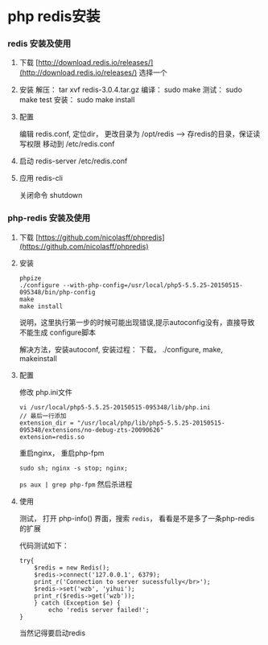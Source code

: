 # php redis安装

### redis 安装及使用

1. 下载 [http://download.redis.io/releases/](http://download.redis.io/releases/) 选择一个

2. 安装
     解压：  tar xvf redis-3.0.4.tar.gz
     编译：  sudo make
     测试： sudo make test
     安装： sudo make install

3. 配置

	编辑 redis.conf, 定位dir， 更改目录为 /opt/redis  --> 存redis的目录，保证读写权限
	移动到 /etc/redis.conf
	
4. 启动 redis-server /etc/redis.conf

5. 应用 redis-cli

	关闭命令 shutdown
	
### php-redis 安装及使用

1. 下载 [https://github.com/nicolasff/phpredis](https://github.com/nicolasff/phpredis)

2. 安装

	```
	phpize
	./configure --with-php-config=/usr/local/php5-5.5.25-20150515-095348/bin/php-config
	make 
	make install
	```
	
	说明，这里执行第一步的时候可能出现错误,提示autoconfig没有，直接导致不能生成 configure脚本
	
	解决方法，安装autoconf, 安装过程： 下载， ./configure,  make, makeinstall
	
3. 配置

	修改 php.ini文件
	
	```
	vi /usr/local/php5-5.5.25-20150515-095348/lib/php.ini
	// 最后一行添加
	extension_dir = "/usr/local/php/lib/php5-5.5.25-20150515-095348/extensions/no-debug-zts-20090626"
	extension=redis.so
	```
	重启nginx， 重启php-fpm
	
	`sudo sh; nginx -s stop; nginx;`
	
	`ps aux | grep php-fpm` 然后杀进程
	
	
	
4. 使用
	
	测试， 打开	php-info() 界面，搜索 `redis`， 看看是不是多了一条php-redis的扩展
	
	代码测试如下：
		
	```
	try{
        $redis = new Redis();
        $redis->connect('127.0.0.1', 6379);
        print_r('Connection to server sucessfully</br>');
        $redis->set('wzb', 'yihui');
        print_r($redis->get('wzb'));
        } catch (Exception $e) {
            echo 'redis server failed!';
    }
	```
	当然记得要启动redis






